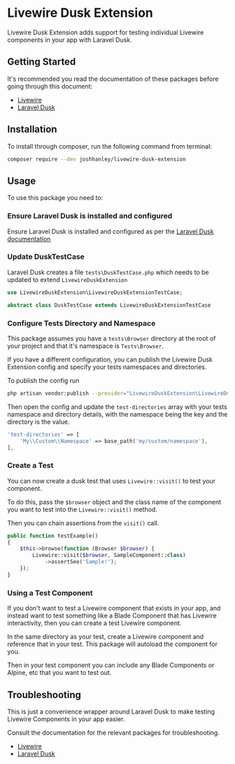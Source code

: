 # Livewire Dusk Extension

Livewire Dusk Extension adds support for testing individual Livewire components in your app with Laravel Dusk.

## Getting Started

It's recommended you read the documentation of these packages before going through this document:

- [Livewire](https://laravel-livewire.com/docs)
- [Laravel Dusk](https://laravel.com/docs/dusk)

## Installation

To install through composer, run the following command from terminal:

```bash
composer require --dev joshhanley/livewire-dusk-extension
```

## Usage

To use this package you need to:

### Ensure Laravel Dusk is installed and configured

Ensure Laravel Dusk is installed and configured as per the [Laravel Dusk documentation](https://laravel.com/docs/dusk)

### Update DuskTestCase

Laravel Dusk creates a file `tests\DuskTestCase.php` which needs to be updated to extend `LivewireDuskExtension`

```php
use LivewireDuskExtension\LivewireDuskExtensionTestCase;

abstract class DuskTestCase extends LivewireDuskExtensionTestCase
```

### Configure Tests Directory and Namespace

This package assumes you have a `tests\Browser` directory at the root of your project and that it's namespace is `Tests\Browser`.

If you have a different configuration, you can publish the Livewire Dusk Extension config and specify your tests namespaces and directories.

To publish the config run

```bash
php artisan vendor:publish --provider="LivewireDuskExtension\LivewireDuskExtensionServiceProvider"
```

Then open the config and update the `test-directories` array with your tests namespace and directory details, with the namespace being the key and the directory is the value.

```php
'test-directories' => [
    'My\\Custom\\Namespace' => base_path('my/custom/namespace'),
],
```

### Create a Test

You can now create a dusk test that uses `Livewire::visit()` to test your component.

To do this, pass the `$browser` object and the class name of the component you want to test into the `Livewire::visit()` method.

Then you can chain assertions from the `visit()` call.

```php
public function testExample()
{
    $this->browse(function (Browser $browser) {
        Livewire::visit($browser, SampleComponent::class)
            ->assertSee('Sample!');
    });
}
```

### Using a Test Component

If you don't want to test a Livewire component that exists in your app, and instead want to test something like a Blade Component that has Livewire interactivity, then you can create a test Livewire component.

In the same directory as your test, create a Livewire component and reference that in your test. This package will autoload the component for you.

Then in your test component you can include any Blade Components or Alpine, etc that you want to test out.

## Troubleshooting

This is just a convenience wrapper around Laravel Dusk to make testing Livewire Components in your app easier.

Consult the documentation for the relevant packages for troubleshooting.

- [Livewire](https://laravel-livewire.com/docs)
- [Laravel Dusk](https://laravel.com/docs/dusk)
